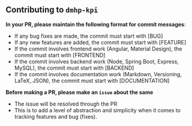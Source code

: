 ## Contributing to `dmhp-kpi`

**In your PR, please maintain the following format for commit messages**:

- If any bug fixes are made, the commit must start with [BUG]
- If any new features are added, the commit must start with [FEATURE]
- If the commit involves frontend work (Angular, Material Design), the commit must start with [FRONTEND]
- If the commit involves backend work (Node, Spring Boot, Express, MySQL), the commit must start with [BACKEND]
- If the commit involves documentation work (Markdown, Versioning, LaTeX, JSON), the commit must start with [DOCUMENTATION]


**Before making a PR, please make an `issue` about the same**

- The issue will be resolved through the PR
- This is to add a level of abstraction and simplicity when it comes to tracking features and bug (fixes).